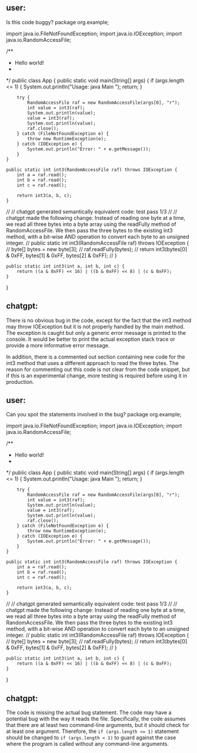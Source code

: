 

## user: 

Is this code buggy?
package org.example;

import java.io.FileNotFoundException;
import java.io.IOException;
import java.io.RandomAccessFile;

/**
 * Hello world!
 *
 */
public class App 
{
    public static void main(String[] args) {
        if (args.length <= 1) {
            System.out.println("Usage: java Main <file>");
            return;
        }

        try {
            RandomAccessFile raf = new RandomAccessFile(args[0], "r");
            int value = int3(raf);
            System.out.println(value);
            value = int3(raf);
            System.out.println(value);
            raf.close();
        } catch (FileNotFoundException e) {
            throw new RuntimeException(e);
        } catch (IOException e) {
            System.out.println("Error: " + e.getMessage());
        }
    }

    public static int int3(RandomAccessFile raf) throws IOException {
        int a = raf.read();
        int b = raf.read();
        int c = raf.read();

        return int3(a, b, c);
    }

//    // chatgpt generated  semantically equivalent code: test pass 1/3
//    // chatgpt made the following change: Instead of reading one byte at a time, we read all three bytes into a byte array using the readFully method of RandomAccessFile. We then pass the three bytes to the existing int3 method, with a bit-wise AND operation to convert each byte to an unsigned integer.
//    public static int int3(RandomAccessFile raf) throws IOException {
//        byte[] bytes = new byte[3];
//        raf.readFully(bytes);
//        return int3(bytes[0] & 0xFF, bytes[1] & 0xFF, bytes[2] & 0xFF);
//    }

    public static int int3(int a, int b, int c) {
        return ((a & 0xFF) << 16) | ((b & 0xFF) << 8) | (c & 0xFF);
    }


}


## chatgpt: 

There is no obvious bug in the code, except for the fact that the int3 method may throw IOException but it is not properly handled by the main method. The exception is caught but only a generic error message is printed to the console. It would be better to print the actual exception stack trace or provide a more informative error message. 

In addition, there is a commented out section containing new code for the int3 method that uses a different approach to read the three bytes. The reason for commenting out this code is not clear from the code snippet, but if this is an experimental change, more testing is required before using it in production.

## user: 

Can you spot the statements involved in the bug?
package org.example;

import java.io.FileNotFoundException;
import java.io.IOException;
import java.io.RandomAccessFile;

/**
 * Hello world!
 *
 */
public class App 
{
    public static void main(String[] args) {
        if (args.length <= 1) {
            System.out.println("Usage: java Main <file>");
            return;
        }

        try {
            RandomAccessFile raf = new RandomAccessFile(args[0], "r");
            int value = int3(raf);
            System.out.println(value);
            value = int3(raf);
            System.out.println(value);
            raf.close();
        } catch (FileNotFoundException e) {
            throw new RuntimeException(e);
        } catch (IOException e) {
            System.out.println("Error: " + e.getMessage());
        }
    }

    public static int int3(RandomAccessFile raf) throws IOException {
        int a = raf.read();
        int b = raf.read();
        int c = raf.read();

        return int3(a, b, c);
    }

//    // chatgpt generated  semantically equivalent code: test pass 1/3
//    // chatgpt made the following change: Instead of reading one byte at a time, we read all three bytes into a byte array using the readFully method of RandomAccessFile. We then pass the three bytes to the existing int3 method, with a bit-wise AND operation to convert each byte to an unsigned integer.
//    public static int int3(RandomAccessFile raf) throws IOException {
//        byte[] bytes = new byte[3];
//        raf.readFully(bytes);
//        return int3(bytes[0] & 0xFF, bytes[1] & 0xFF, bytes[2] & 0xFF);
//    }

    public static int int3(int a, int b, int c) {
        return ((a & 0xFF) << 16) | ((b & 0xFF) << 8) | (c & 0xFF);
    }


}


## chatgpt: 

The code is missing the actual bug statement. The code may have a potential bug with the way it reads the file. Specifically, the code assumes that there are at least two command-line arguments, but it should check for at least one argument. Therefore, the `if (args.length <= 1)` statement should be changed to `if (args.length < 1)` to guard against the case where the program is called without any command-line arguments.